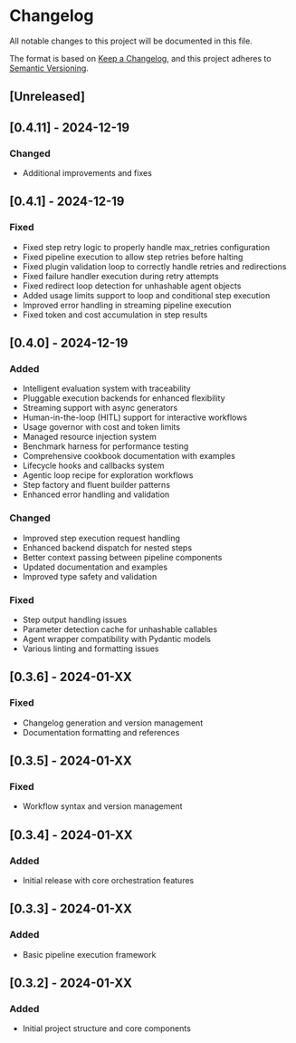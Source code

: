 # Changelog

All notable changes to this project will be documented in this file.

The format is based on [Keep a Changelog](https://keepachangelog.com/en/1.0.0/),
and this project adheres to [Semantic Versioning](https://semver.org/spec/v2.0.0.html).

## [Unreleased]

## [0.4.11] - 2024-12-19

### Changed
- Additional improvements and fixes

## [0.4.1] - 2024-12-19

### Fixed
- Fixed step retry logic to properly handle max_retries configuration
- Fixed pipeline execution to allow step retries before halting
- Fixed plugin validation loop to correctly handle retries and redirections
- Fixed failure handler execution during retry attempts
- Fixed redirect loop detection for unhashable agent objects
- Added usage limits support to loop and conditional step execution
- Improved error handling in streaming pipeline execution
- Fixed token and cost accumulation in step results

## [0.4.0] - 2024-12-19

### Added
- Intelligent evaluation system with traceability
- Pluggable execution backends for enhanced flexibility
- Streaming support with async generators
- Human-in-the-loop (HITL) support for interactive workflows
- Usage governor with cost and token limits
- Managed resource injection system
- Benchmark harness for performance testing
- Comprehensive cookbook documentation with examples
- Lifecycle hooks and callbacks system
- Agentic loop recipe for exploration workflows
- Step factory and fluent builder patterns
- Enhanced error handling and validation

### Changed
- Improved step execution request handling
- Enhanced backend dispatch for nested steps
- Better context passing between pipeline components
- Updated documentation and examples
- Improved type safety and validation

### Fixed
- Step output handling issues
- Parameter detection cache for unhashable callables
- Agent wrapper compatibility with Pydantic models
- Various linting and formatting issues

## [0.3.6] - 2024-01-XX

### Fixed
- Changelog generation and version management
- Documentation formatting and references

## [0.3.5] - 2024-01-XX

### Fixed
- Workflow syntax and version management

## [0.3.4] - 2024-01-XX

### Added
- Initial release with core orchestration features

## [0.3.3] - 2024-01-XX

### Added
- Basic pipeline execution framework

## [0.3.2] - 2024-01-XX

### Added
- Initial project structure and core components 